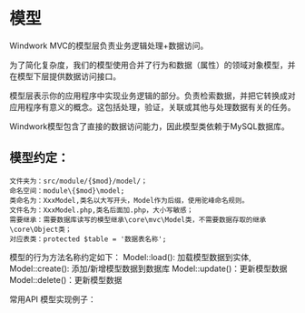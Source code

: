 模型
==========
Windwork MVC的模型层负责业务逻辑处理+数据访问。

为了简化复杂度，我们的模型使用合并了行为和数据（属性）的领域对象模型，并在模型下层提供数据访问接口。

模型层表示你的应用程序中实现业务逻辑的部分。负责检索数据，并把它转换成对应用程序有意义的概念。这包括处理，验证，关联或其他与处理数据有关的任务。

Windwork模型包含了直接的数据访问能力，因此模型类依赖于MySQL数据库。

模型约定：
-------------
```
文件夹为：src/module/{$mod}/model/；
命名空间：module\{$mod}\model;
类命名为：XxxModel,类名以大写开头，Model作为后缀，使用驼峰命名规则。
文件名为：XxxModel.php,类名后面加.php，大小写敏感；
需要继承：需要数据库读写的模型继承\core\mvc\Model类，不需要数据存取的继承\core\Object类；
对应表类：protected $table = '数据表名称';
```

模型的行为方法名称约定如下：
Model::load(): 加载模型数据到实体,
Model::create(): 添加/新增模型数据到数据库
Model::update()：更新模型数据
Model::delete()：更新模型数据

常用API
模型实现例子：